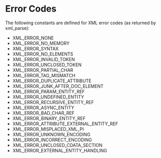Error Codes
===========

The following constants are defined for XML error codes (as returned by
<span class="function">xml\_parse</span>):

-   XML\_ERROR\_NONE
-   XML\_ERROR\_NO\_MEMORY
-   XML\_ERROR\_SYNTAX
-   XML\_ERROR\_NO\_ELEMENTS
-   XML\_ERROR\_INVALID\_TOKEN
-   XML\_ERROR\_UNCLOSED\_TOKEN
-   XML\_ERROR\_PARTIAL\_CHAR
-   XML\_ERROR\_TAG\_MISMATCH
-   XML\_ERROR\_DUPLICATE\_ATTRIBUTE
-   XML\_ERROR\_JUNK\_AFTER\_DOC\_ELEMENT
-   XML\_ERROR\_PARAM\_ENTITY\_REF
-   XML\_ERROR\_UNDEFINED\_ENTITY
-   XML\_ERROR\_RECURSIVE\_ENTITY\_REF
-   XML\_ERROR\_ASYNC\_ENTITY
-   XML\_ERROR\_BAD\_CHAR\_REF
-   XML\_ERROR\_BINARY\_ENTITY\_REF
-   XML\_ERROR\_ATTRIBUTE\_EXTERNAL\_ENTITY\_REF
-   XML\_ERROR\_MISPLACED\_XML\_PI
-   XML\_ERROR\_UNKNOWN\_ENCODING
-   XML\_ERROR\_INCORRECT\_ENCODING
-   XML\_ERROR\_UNCLOSED\_CDATA\_SECTION
-   XML\_ERROR\_EXTERNAL\_ENTITY\_HANDLING

